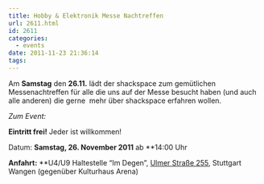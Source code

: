 ```yaml
---
title: Hobby & Elektronik Messe Nachtreffen
url: 2611.html
id: 2611
categories:
  - events
date: 2011-11-23 21:36:14
tags:
---
```


Am **Samstag** den **26.11.** lädt der shackspace zum gemütlichen Messenachtreffen für alle die uns auf der Messe besucht haben (und auch alle anderen) die gerne  mehr über shackspace erfahren wollen.

_Zum Event:_

**Eintritt frei!** Jeder ist willkommen!

Datum: **Samstag, 26\. November 2011** ab **14:00 Uhr

**Anfahrt:** **U4/U9 Haltestelle “Im Degen”, [Ulmer Straße 255](../?page_id=713), Stuttgart Wangen (gegenüber Kulturhaus Arena)